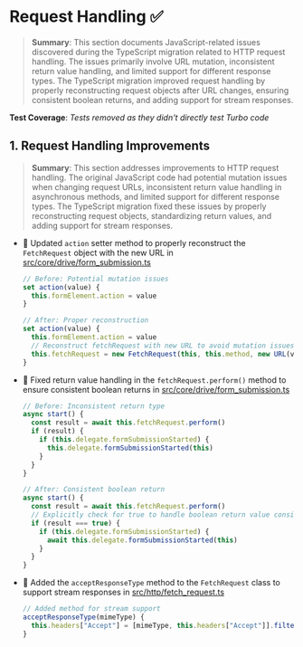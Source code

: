 # Request Handling ✅

> **Summary**: This section documents JavaScript-related issues discovered during the TypeScript migration related to HTTP request handling. The issues primarily involve URL mutation, inconsistent return value handling, and limited support for different response types. The TypeScript migration improved request handling by properly reconstructing request objects after URL changes, ensuring consistent boolean returns, and adding support for stream responses.

**Test Coverage**: *Tests removed as they didn't directly test Turbo code*

## 1. Request Handling Improvements

> **Summary**: This section addresses improvements to HTTP request handling. The original JavaScript code had potential mutation issues when changing request URLs, inconsistent return value handling in asynchronous methods, and limited support for different response types. The TypeScript migration fixed these issues by properly reconstructing request objects, standardizing return values, and adding support for stream responses.
- 🔧 Updated `action` setter method to properly reconstruct the `FetchRequest` object with the new URL in [src/core/drive/form_submission.ts](src/core/drive/form_submission.ts)
  ```javascript
  // Before: Potential mutation issues
  set action(value) {
    this.formElement.action = value
  }
  
  // After: Proper reconstruction
  set action(value) {
    this.formElement.action = value
    // Reconstruct fetchRequest with new URL to avoid mutation issues
    this.fetchRequest = new FetchRequest(this, this.method, new URL(value))
  }
  ```
- 🔧 Fixed return value handling in the `fetchRequest.perform()` method to ensure consistent boolean returns in [src/core/drive/form_submission.ts](src/core/drive/form_submission.ts)
  ```javascript
  // Before: Inconsistent return type
  async start() {
    const result = await this.fetchRequest.perform()
    if (result) {
      if (this.delegate.formSubmissionStarted) {
        this.delegate.formSubmissionStarted(this)
      }
    }
  }
  
  // After: Consistent boolean return
  async start() {
    const result = await this.fetchRequest.perform()
    // Explicitly check for true to handle boolean return value consistently
    if (result === true) {
      if (this.delegate.formSubmissionStarted) {
        await this.delegate.formSubmissionStarted(this)
      }
    }
  }
  ```
- 🔧 Added the `acceptResponseType` method to the `FetchRequest` class to support stream responses in [src/http/fetch_request.ts](src/http/fetch_request.ts)
  ```javascript
  // Added method for stream support
  acceptResponseType(mimeType) {
    this.headers["Accept"] = [mimeType, this.headers["Accept"]].filter(Boolean).join(", ")
  }
  ```
